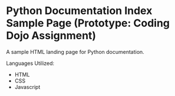 # Python Documentation Index Sample Page (Prototype: Coding Dojo Assignment)

A sample HTML landing page for Python documentation.  

Languages Utilized:
<ul>
  <li>HTML</li>
  <li>CSS</li>
  <li>Javascript</li>
</ul>
